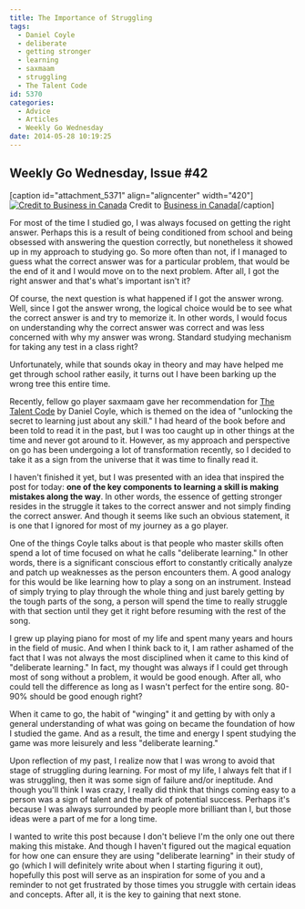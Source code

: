 ```yaml
---
title: The Importance of Struggling
tags:
  - Daniel Coyle
  - deliberate
  - getting stronger
  - learning
  - saxmaam
  - struggling
  - The Talent Code
id: 5370
categories:
  - Advice
  - Articles
  - Weekly Go Wednesday
date: 2014-05-28 10:19:25
---
```


## Weekly Go Wednesday, Issue #42

[caption id="attachment_5371" align="aligncenter" width="420"][![Credit to Business in Canada](http://www.bengozen.com/wp-content/uploads/2014/05/wgw42.png)](http://www.bengozen.com/wp-content/uploads/2014/05/wgw42.png) Credit to [Business in Canada](https://businessincanada.com/2013/08/12/surge-in-proposals-suggests-canadians-are-struggling-to-grapple-with-immense-debt/)[/caption]

For most of the time I studied go, I was always focused on getting the right answer. Perhaps this is a result of being conditioned from school and being obsessed with answering the question correctly, but nonetheless it showed up in my approach to studying go. So more often than not, if I managed to guess what the correct answer was for a particular problem, that would be the end of it and I would move on to the next problem. After all, I got the right answer and that's what's important isn't it?

Of course, the next question is what happened if I got the answer wrong. Well, since I got the answer wrong, the logical choice would be to see what the correct answer is and try to memorize it. In other words, I would focus on understanding why the correct answer was correct and was less concerned with why my answer was wrong. Standard studying mechanism for taking any test in a class right?

Unfortunately, while that sounds okay in theory and may have helped me get through school rather easily, it turns out I have been barking up the wrong tree this entire time.

<!--more-->

Recently, fellow go player saxmaam gave her recommendation for [The Talent Code](http://www.audible.com/pd/Science-Technology/The-Talent-Code-Audiobook/B002V8L6MA "Talent Code Audible Link") by Daniel Coyle, which is themed on the idea of "unlocking the secret to learning just about any skill." I had heard of the book before and been told to read it in the past, but I was too caught up in other things at the time and never got around to it. However, as my approach and perspective on go has been undergoing a lot of transformation recently, so I decided to take it as a sign from the universe that it was time to finally read it.

I haven't finished it yet, but I was presented with an idea that inspired the post for today: **one of the key components to learning a skill is making mistakes along the way**. In other words, the essence of getting stronger resides in the struggle it takes to the correct answer and not simply finding the correct answer. And though it seems like such an obvious statement, it is one that I ignored for most of my journey as a go player.

One of the things Coyle talks about is that people who master skills often spend a lot of time focused on what he calls "deliberate learning." In other words, there is a significant conscious effort to constantly critically analyze and patch up weaknesses as the person encounters them. A good analogy for this would be like learning how to play a song on an instrument. Instead of simply trying to play through the whole thing and just barely getting by the tough parts of the song, a person will spend the time to really struggle with that section until they get it right before resuming with the rest of the song.

I grew up playing piano for most of my life and spent many years and hours in the field of music. And when I think back to it, I am rather ashamed of the fact that I was not always the most disciplined when it came to this kind of "deliberate learning." In fact, my thought was always if I could get through most of song without a problem, it would be good enough. After all, who could tell the difference as long as I wasn't perfect for the entire song. 80-90% should be good enough right?

When it came to go, the habit of "winging" it and getting by with only a general understanding of what was going on became the foundation of how I studied the game. And as a result, the time and energy I spent studying the game was more leisurely and less "deliberate learning."

Upon reflection of my past, I realize now that I was wrong to avoid that stage of struggling during learning. For most of my life, I always felt that if I was struggling, then it was some sign of failure and/or ineptitude. And though you'll think I was crazy, I really did think that things coming easy to a person was a sign of talent and the mark of potential success. Perhaps it's because I was always surrounded by people more brilliant than I, but those ideas were a part of me for a long time.

I wanted to write this post because I don't believe I'm the only one out there making this mistake. And though I haven't figured out the magical equation for how one can ensure they are using "deliberate learning" in their study of go (which I will definitely write about when I starting figuring it out), hopefully this post will serve as an inspiration for some of you and a reminder to not get frustrated by those times you struggle with certain ideas and concepts. After all, it is the key to gaining that next stone.